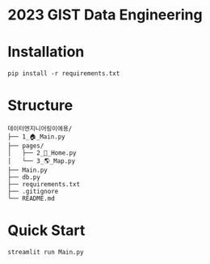 # 2023 GIST Data Engineering

# Installation
```Shell
pip install -r requirements.txt
```

# Structure
```
데이터엔지니어링이에용/
├── 1_🏠_Main.py
├── pages/
│   ├── 2_🍷_Home.py
│   └── 3_🌎_Map.py
├── Main.py
├── db.py
├── requirements.txt
├── .gitignore
└── README.md
```

# Quick Start
```Shell
streamlit run Main.py
```
